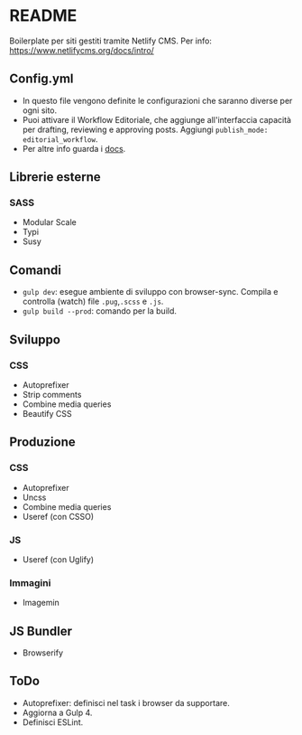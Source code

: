 # README

Boilerplate per siti gestiti tramite Netlify CMS.
Per info: https://www.netlifycms.org/docs/intro/

## Config.yml
* In questo file vengono definite le configurazioni che saranno diverse per ogni sito.
* Puoi attivare il Workflow Editoriale, che aggiunge all'interfaccia capacità per drafting, reviewing e approving posts. Aggiungi `publish_mode: editorial_workflow`.
* Per altre info guarda i [docs](https://www.netlifycms.org/docs/intro/).

## Librerie esterne
### SASS
* Modular Scale
* Typi
* Susy

## Comandi
* `gulp dev`: esegue ambiente di sviluppo con browser-sync. Compila e controlla (watch) file `.pug`,`.scss` e `.js`.
* `gulp build --prod`: comando per la build.

## Sviluppo
### CSS
* Autoprefixer
* Strip comments
* Combine media queries
* Beautify CSS

## Produzione
### CSS
* Autoprefixer
* Uncss
* Combine media queries
* Useref (con CSSO)

### JS
* Useref (con Uglify)

### Immagini
* Imagemin

## JS Bundler
* Browserify

## ToDo
* Autoprefixer: definisci nel task i browser da supportare.
* Aggiorna a Gulp 4.
* Definisci ESLint.
